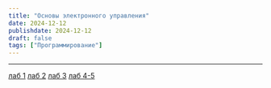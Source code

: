 ```yaml
---
title: "Основы электронного управления"
date: 2024-12-12
publishdate: 2024-12-12
draft: false
tags: ["Программирование"]
---
```


---

[лаб 1](https://disk.yandex.ru/i/cgpYaYpe3G-fhg)
[лаб 2](https://disk.yandex.ru/i/wqXMsDBxe44BQA)
[лаб 3](https://disk.yandex.ru/i/Li28S8NxJo9ySQ)
[лаб 4-5](https://disk.yandex.ru/i/dtt4GmPfq6uIZw)
